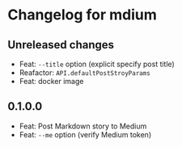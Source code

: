 # Changelog for mdium

## Unreleased changes

- Feat: `--title` option (explicit specify post title)
- Reafactor: `API.defaultPostStroyParams`
- Feat: docker image

## 0.1.0.0

- Feat: Post Markdown story to Medium
- Feat: `--me` option (verify Medium token)
